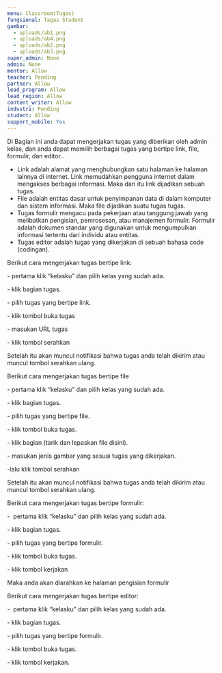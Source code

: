 ```yaml
---
menu: Classroom(Tugas)
fungsional: Tagas Student
gambar:
  - uploads/ab1.png
  - uploads/ab4.png
  - uploads/ab2.png
  - uploads/ab3.png
super_admin: None
admin: None
mentor: Allow
teacher: Pending
partner: Allow
lead_program: Allow
lead_region: Allow
content_writer: Allow
industri: Pending
student: Allow
support_mobile: Yes
---
```

Di Bagian ini anda dapat mengerjakan tugas yang diberikan oleh admin kelas, dan anda dapat memilih berbagai tugas yang bertipe link, file, formulir, dan editor..

* Link adalah alamat yang menghubungkan satu halaman ke halaman lainnya di internet. Link memudahkan pengguna internet dalam mengakses berbagai informasi. Maka dari itu link dijadikan sebuah tugas.
* File adalah entitas dasar untuk penyimpanan data di dalam komputer dan sistem informasi. Maka file dijadikan suatu tugas tugas.
* Tugas formulir mengacu pada pekerjaan atau tanggung jawab yang melibatkan pengisian, pemrosesan, atau manajemen formulir. Formulir adalah dokumen standar yang digunakan untuk mengumpulkan informasi tertentu dari individu atau entitas.
* Tugas editor adalah tugas yang dikerjakan di sebuah bahasa code (codingan).

Berikut cara mengerjakan tugas bertipe link:

\- pertama klik “kelasku” dan pilih kelas yang sudah ada.

\- klik bagian tugas.

\- pilih tugas yang bertipe link.

\- klik tombol buka tugas

\- masukan URL tugas 

\- klik tombol serahkan

Setelah itu akan muncul notifikasi bahwa tugas anda telah dikirim atau muncul tombol serahkan ulang.

Berikut cara mengerjakan tugas bertipe file

\- pertama klik “kelasku” dan pilih kelas yang sudah ada.

\- klik bagian tugas.

\- pilih tugas yang bertipe file.

\- klik tombol buka tugas.

\- klik bagian (tarik dan lepaskan file disini).

\- masukan jenis gambar yang sesuai tugas yang dikerjakan.

\-lalu klik tombol serahkan

Setelah itu akan muncul notifikasi bahwa tugas anda telah dikirim atau muncul tombol serahkan ulang.

Berikut cara mengerjakan tugas bertipe formulir:

\-  pertama klik “kelasku” dan pilih kelas yang sudah ada.

\- klik bagian tugas.

\- pilih tugas yang bertipe formulir.

\- klik tombol buka tugas.

\- klik tombol kerjakan

Maka anda akan diarahkan ke halaman pengisian formulir

Berikut cara mengerjakan tugas bertipe editor:

\-  pertama klik “kelasku” dan pilih kelas yang sudah ada.

\- klik bagian tugas.

\- pilih tugas yang bertipe formulir.

\- klik tombol buka tugas.

\- klik tombol kerjakan.